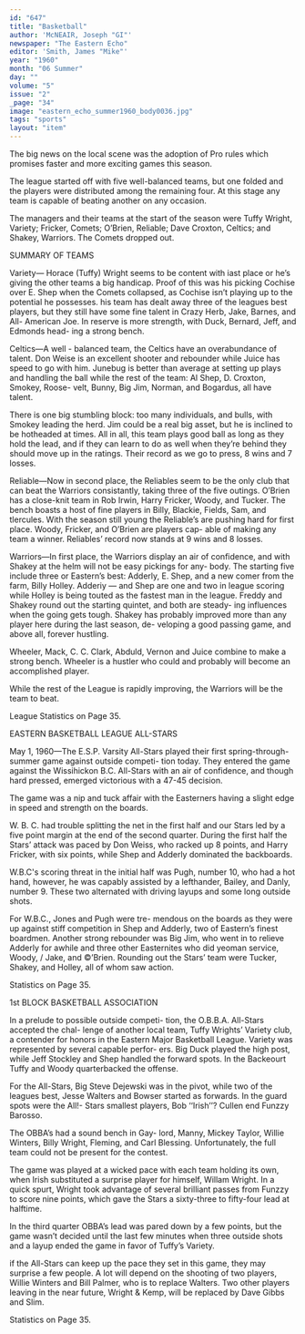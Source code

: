```yaml
---
id: "647"
title: "Basketball"
author: 'McNEAIR, Joseph "GI"'
newspaper: "The Eastern Echo"
editor: 'Smith, James "Mike"'
year: "1960"
month: "06 Summer"
day: ""
volume: "5"
issue: "2"
_page: "34"
image: "eastern_echo_summer1960_body0036.jpg"
tags: "sports"
layout: "item"
---
```

The big news on the local scene was the adoption of
Pro rules which promises faster and more exciting games
this season.

The league started off with five well-balanced teams,
but one folded and the players were distributed among the
remaining four. At this stage any team is capable of
beating another on any occasion.

The managers and their teams at the start of the
season were Tuffy Wright, Variety; Fricker, Comets;
O’Brien, Reliable; Dave Croxton, Celtics; and Shakey,
Warriors. The Comets dropped out.

SUMMARY OF TEAMS

Variety— Horace (Tuffy) Wright seems to
be content with iast place or he’s giving
the other teams a big handicap. Proof of
this was his picking Cochise over E. Shep
when the Comets collapsed, as Cochise isn’t
playing up to the potential he possesses.
his team has dealt away three of the leagues
best players, but they still have some fine
talent in Crazy Herb, Jake, Barnes, and All-
American Joe. In reserve is more strength,
with Duck, Bernard, Jeff, and Edmonds head-
ing a strong bench.

Celtics—A well - balanced team, the Celtics
have an overabundance of talent. Don Weise
is an excellent shooter and rebounder while
Juice has speed to go with him. Junebug
is better than average at setting up plays
and handling the ball while the rest of the
team: Al Shep, D. Croxton, Smokey, Roose-
velt, Bunny, Big Jim, Norman, and Bogardus,
all have talent.

There is one big stumbling block: too
many individuals, and bulls, with Smokey
leading the herd. Jim could be a real big
asset, but he is inclined to be hotheaded at
times. All in all, this team plays good ball
as long as they hold the lead, and if they
can learn to do as well when they’re behind
they should move up in the ratings. Their
record as we go to press, 8 wins and 7 losses.

Reliable—Now in second place, the Reliables
seem to be the only club that can beat the
Warriors consistantly, taking three of the
five outings. O’Brien has a close-knit team
in Rob Irwin, Harry Fricker, Woody, and
Tucker. The bench boasts a host of fine
players in Billy, Blackie, Fields, Sam, and
tlercules. With the season still young the
Reliable’s are pushing hard for first place.
Woody, Fricker, and O’Brien are players cap-
able of making any team a winner. Reliables’
record now stands at 9 wins and 8 losses.

Warriors—In first place, the Warriors display
an air of confidence, and with Shakey at
the helm will not be easy pickings for any-
body. The starting five include three or
Eastern’s best: Adderly, E. Shep, and a new
comer from the farm, Billy Holley. Adderiy —
and Shep are one and two in league scoring
while Holley is being touted as the fastest
man in the league. Freddy and Shakey round
out the starting quintet, and both are steady-
ing influences when the going gets tough.
Shakey has probably improved more than
any player here during the last season, de-
veloping a good passing game, and above all,
forever hustling.

Wheeler, Mack, C. C. Clark, Abduld, Vernon and Juice
combine to make a strong bench. Wheeler is a hustler who
could and probably will become an accomplished player.

While the rest of the League is rapidly improving, the
Warriors will be the team to beat.

League Statistics on Page 35.

EASTERN BASKETBALL LEAGUE ALL-STARS

May 1, 1960—The E.S.P. Varsity All-Stars played their
first spring-through-summer game against outside competi-
tion today. They entered the game against the Wissihickon
B.C. All-Stars with an air of confidence, and though hard
pressed, emerged victorious with a 47-45 decision.

The game was a nip and tuck affair with the Easterners
having a slight edge in speed and strength on the boards.

W. B. C. had trouble splitting the net in the first half
and our Stars led by a five point margin at the end of the
second quarter. During the first half the Stars’ attack was
paced by Don Weiss, who racked up 8 points, and Harry
Fricker, with six points, while Shep and
Adderly dominated the backboards.

W.B.C's scoring threat in the initial
half was Pugh, number 10, who had a hot
hand, however, he was capably assisted by
a lefthander, Bailey, and Danly, number 9.
These two alternated with driving layups
and some long outside shots.

For W.B.C., Jones and Pugh were tre-
mendous on the boards as they were up
against stiff competition in Shep and Adderly,
two of Eastern’s finest boardmen. Another
strong rebounder was Big Jim, who went in
to relieve Adderly for awhile and three other
Easternites who did yeoman service, Woody,
/ Jake, and ©’Brien. Rounding out the Stars’
team were Tucker, Shakey, and Holley, all
of whom saw action.

Statistics on Page 35.

1st BLOCK BASKETBALL ASSOCIATION

In a prelude to possible outside competi-
tion, the O.B.B.A. All-Stars accepted the chal-
lenge of another local team, Tuffy Wrights’
Variety club, a contender for honors in the
Eastern Major Basketball League. Variety
was represented by several capable perfor-
ers. Big Duck played the high post, while
Jeff Stockley and Shep handled the forward
spots. In the Backeourt Tuffy and Woody
quarterbacked the offense.

For the All-Stars, Big Steve Dejewski
was in the pivot, while two of the leagues
best, Jesse Walters and Bowser started as
forwards. In the guard spots were the All!-
Stars smallest players, Bob ‘‘Irish’’? Cullen
end Funzzy Barosso.

The OBBA’s had a sound bench in Gay-
lord, Manny, Mickey Taylor, Willie Winters,
Billy Wright, Fleming, and Carl Blessing.
Unfortunately, the full team could not be
present for the contest.

The game was played at a wicked pace
with each team holding its own, when Irish
substituted a surprise player for himself,
Willam Wright. In a quick spurt, Wright
took advantage of several brilliant passes
from Funzzy to score nine points, which
gave the Stars a sixty-three to fifty-four
lead at halftime.

In the third quarter OBBA’s lead was
pared down by a few points, but the game
wasn’t decided until the last few minutes
when three outside shots and a layup ended
the game in favor of Tuffy’s Variety.

if the All-Stars can keep up the pace
they set in this game, they may surprise a few people.
A lot will depend on the shooting of two players, Willie
Winters and Bill Palmer, who is to replace Walters. Two
other players leaving in the near future, Wright & Kemp,
will be replaced by Dave Gibbs and Slim.

Statistics on Page 35.
